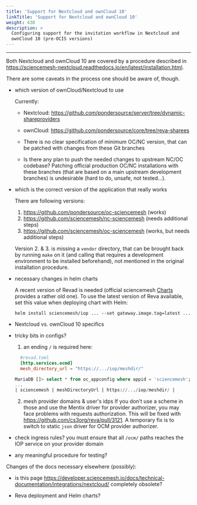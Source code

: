 ```yaml
---
title: 'Support for Nextcloud and ownCloud 10'
linkTitle: 'Support for Nextcloud and ownCloud 10'
weight: 430
description: >
  Configuring support for the invitation workflow in Nextcloud and
  ownCloud 10 (pre-OCIS versions)
---
```


---

Both Nextcloud and ownCloud 10 are covered by a procedure described in
<https://sciencemesh-nextcloud.readthedocs.io/en/latest/installation.html>.

There are some caveats in the process one should be aware of, though.

- which version of ownCloud/Nextcloud to use

  Currently:

  - Nextcloud: <https://github.com/pondersource/server/tree/dynamic-shareproviders>
  - ownCloud:
    <https://github.com/pondersource/core/tree/reva-sharees>

  - There is no clear specification of minimum OC/NC version, that can be patched with changes from these Git branches
  - Is there any plan to push the needed changes to upstream NC/OC codebase? Patching official production OC/NC installations with these branches (that are based on a main upstream development branches) is undesirable (hard to do, unsafe, not tested...).

- which is the correct version of the application that really works

  There are following versions:

  1. <https://github.com/pondersource/oc-sciencemesh> (works)
  2. <https://github.com/sciencemesh/nc-sciencemesh> (needs additional steps)
  3. <https://github.com/sciencemesh/oc-sciencemesh> (works, but needs additional steps)

  Version 2. & 3. is missing a `vendor` directory, that can be brought back by running `make` on it (and calling that requires a development environment to be installed beforehand), not mentioned in the original installation procedure.

- necessary changes in helm charts

  A recent version of Revad is needed (official sciencemesh [Charts](https://github.com/sciencemesh/charts/blob/master/iop/Chart.yaml#L41) provides a rather old one). To use the latest version of Reva available, set this value when deploying chart with Helm:

  ```shell
  helm install sciencemesh/iop ... --set gateway.image.tag=latest ...
  ```

- Nextcloud vs. ownCloud 10 specifics

- tricky bits in configs?

  1. an ending `/` is required here:

  ```toml
    #revad.toml
    [http.services.ocmd]
    mesh_directory_url = "https://.../iop/meshdir/"
  ```

  ```sql
  MariaDB []> select * from oc_appconfig where appid = 'sciencemesh';
  ...
  | sciencemesh | meshDirectoryUrl | https://.../iop/meshdir/ |
  ```

  2. mesh provider domains & user's idps
     If you don't use a scheme in those and use the Mentix driver for provider authorizer, you may face problems with requests authorization. This will be fixed with <https://github.com/cs3org/reva/pull/3121>. A temporary fix is to switch to static `json` driver for OCM provider authorizer.

- check ingress rules?
  you must ensure that all `/ocm/` paths reaches the IOP service on your provider domain

- any meaningful procedure for testing?

Changes of the docs necessary elsewhere (possibly):

- is this page <https://developer.sciencemesh.io/docs/technical-documentation/integrations/nextcloud/> completely obsolete?

- Reva deployment and Helm charts?

```

```
